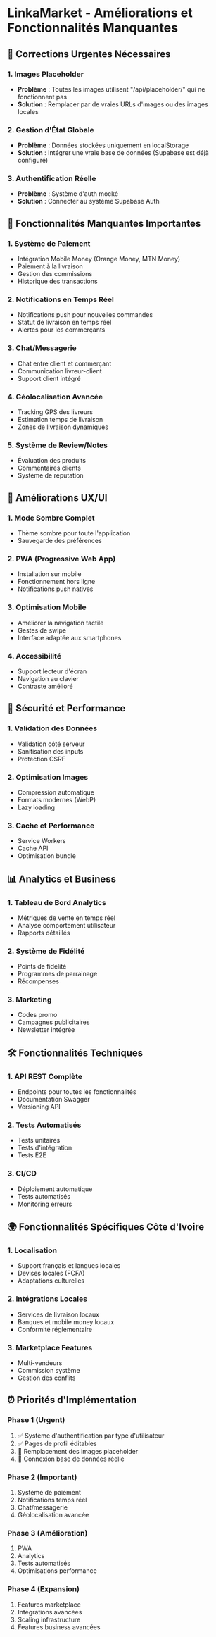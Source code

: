 # LinkaMarket - Améliorations et Fonctionnalités Manquantes

## 🔧 Corrections Urgentes Nécessaires

### 1. Images Placeholder

- **Problème** : Toutes les images utilisent "/api/placeholder/" qui ne fonctionnent pas
- **Solution** : Remplacer par de vraies URLs d'images ou des images locales

### 2. Gestion d'État Globale

- **Problème** : Données stockées uniquement en localStorage
- **Solution** : Intégrer une vraie base de données (Supabase est déjà configuré)

### 3. Authentification Réelle

- **Problème** : Système d'auth mocké
- **Solution** : Connecter au système Supabase Auth

## 🚀 Fonctionnalités Manquantes Importantes

### 1. Système de Paiement

- Intégration Mobile Money (Orange Money, MTN Money)
- Paiement à la livraison
- Gestion des commissions
- Historique des transactions

### 2. Notifications en Temps Réel

- Notifications push pour nouvelles commandes
- Statut de livraison en temps réel
- Alertes pour les commerçants

### 3. Chat/Messagerie

- Chat entre client et commerçant
- Communication livreur-client
- Support client intégré

### 4. Géolocalisation Avancée

- Tracking GPS des livreurs
- Estimation temps de livraison
- Zones de livraison dynamiques

### 5. Système de Review/Notes

- Évaluation des produits
- Commentaires clients
- Système de réputation

## 📱 Améliorations UX/UI

### 1. Mode Sombre Complet

- Thème sombre pour toute l'application
- Sauvegarde des préférences

### 2. PWA (Progressive Web App)

- Installation sur mobile
- Fonctionnement hors ligne
- Notifications push natives

### 3. Optimisation Mobile

- Améliorer la navigation tactile
- Gestes de swipe
- Interface adaptée aux smartphones

### 4. Accessibilité

- Support lecteur d'écran
- Navigation au clavier
- Contraste amélioré

## 🔐 Sécurité et Performance

### 1. Validation des Données

- Validation côté serveur
- Sanitisation des inputs
- Protection CSRF

### 2. Optimisation Images

- Compression automatique
- Formats modernes (WebP)
- Lazy loading

### 3. Cache et Performance

- Service Workers
- Cache API
- Optimisation bundle

## 📊 Analytics et Business

### 1. Tableau de Bord Analytics

- Métriques de vente en temps réel
- Analyse comportement utilisateur
- Rapports détaillés

### 2. Système de Fidélité

- Points de fidélité
- Programmes de parrainage
- Récompenses

### 3. Marketing

- Codes promo
- Campagnes publicitaires
- Newsletter intégrée

## 🛠️ Fonctionnalités Techniques

### 1. API REST Complète

- Endpoints pour toutes les fonctionnalités
- Documentation Swagger
- Versioning API

### 2. Tests Automatisés

- Tests unitaires
- Tests d'intégration
- Tests E2E

### 3. CI/CD

- Déploiement automatique
- Tests automatisés
- Monitoring erreurs

## 🌍 Fonctionnalités Spécifiques Côte d'Ivoire

### 1. Localisation

- Support français et langues locales
- Devises locales (FCFA)
- Adaptations culturelles

### 2. Intégrations Locales

- Services de livraison locaux
- Banques et mobile money locaux
- Conformité réglementaire

### 3. Marketplace Features

- Multi-vendeurs
- Commission système
- Gestion des conflits

## ⏰ Priorités d'Implémentation

### Phase 1 (Urgent)

1. ✅ Système d'authentification par type d'utilisateur
2. ✅ Pages de profil éditables
3. 🔄 Remplacement des images placeholder
4. 🔄 Connexion base de données réelle

### Phase 2 (Important)

1. Système de paiement
2. Notifications temps réel
3. Chat/messagerie
4. Géolocalisation avancée

### Phase 3 (Amélioration)

1. PWA
2. Analytics
3. Tests automatisés
4. Optimisations performance

### Phase 4 (Expansion)

1. Features marketplace
2. Intégrations avancées
3. Scaling infrastructure
4. Features business avancées
